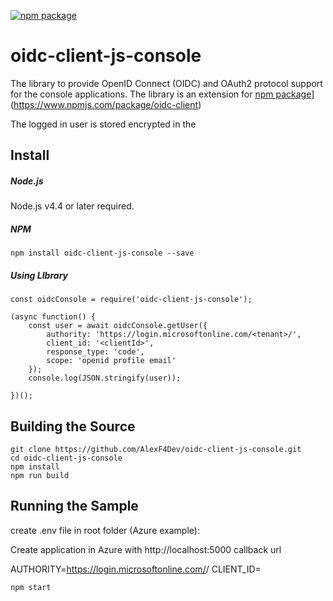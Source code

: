 [![npm package](https://badge.fury.io/js/oidc-client-js-console.svg)](https://www.npmjs.com/package/oidc-client-js-console)

# oidc-client-js-console

The library to provide OpenID Connect (OIDC) and OAuth2 protocol support for the console applications. 
The library is an extension for [npm package](https://badge.fury.io/js/oidc-client.svg)](https://www.npmjs.com/package/oidc-client)

The logged in user is stored encrypted in the 


## Install

##### Node.js

Node.js v4.4 or later required.

##### NPM

`npm install oidc-client-js-console --save`

##### Using LIbrary
```
const oidcConsole = require('oidc-client-js-console');

(async function() {
    const user = await oidcConsole.getUser({
        authority: 'https://login.microsoftonline.com/<tenant>/',
        client_id: '<clientId>',
        response_type: 'code',
        scope: 'openid profile email'
    });
    console.log(JSON.stringify(user));

})();
```

## Building the Source

```
git clone https://github.com/AlexF4Dev/oidc-client-js-console.git
cd oidc-client-js-console
npm install
npm run build
```

## Running the Sample

create .env file in root folder (Azure example): 

Create application in Azure with http://localhost:5000 callback url

AUTHORITY=https://login.microsoftonline.com/<tenant>/
CLIENT_ID=<clientId>

`npm start`

